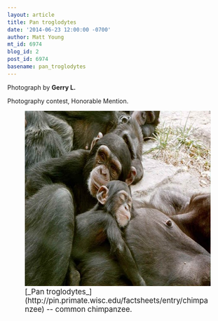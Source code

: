 ```yaml
---
layout: article
title: Pan troglodytes
date: '2014-06-23 12:00:00 -0700'
author: Matt Young
mt_id: 6974
blog_id: 2
post_id: 6974
basename: pan_troglodytes
---
```

Photograph by **Gerry L.**

Photography contest, Honorable Mention.

<figure>
<img src="/uploads/2014/GerryL.Chimp_Family.jpg" alt="GerryL.Chimp_Family.jpg" width="600" height="400" />
<figcaption markdown="span">
<big>[_Pan troglodytes_](http://pin.primate.wisc.edu/factsheets/entry/chimpanzee) -- common chimpanzee.</big>

</figcaption>
</figure>
